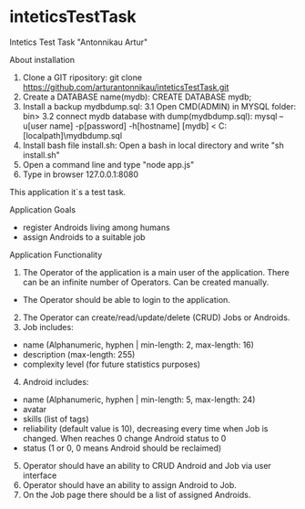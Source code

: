 # inteticsTestTask
Intetics Test Task "Antonnikau Artur"

About installation
1. Clone a GIT ripository: git clone https://github.com/arturantonnikau/inteticsTestTask.git
2. Create a DATABASE name(mydb): CREATE DATABASE mydb;
3. Install a backup mydbdump.sql: 
  3.1 Open CMD(ADMIN) in MYSQL folder: bin>
  3.2 connect mydb database with dump(mydbdump.sql): mysql –u[user name] -p[password] -h[hostname] [mydb] < C:\[localpath]\mydbdump.sql
4. Install bash file install.sh: Open a bash in local directory and write "sh install.sh"
5. Open a command line and type "node app.js"
6. Type in browser 127.0.0.1:8080


This application it`s a test task. 

Application Goals
- register Androids living among humans
- assign Androids to a suitable job

Application Functionality
1. The Operator of the application is a main user of the application. There can be an
infinite number of Operators. Can be created manually.
- The Operator should be able to login to the application.
2. The Operator can create/read/update/delete (CRUD) Jobs or Androids.
3. Job includes:
- name (Alphanumeric, hyphen | min-length: 2, max-length: 16)
- description (max-length: 255)
- complexity level (for future statistics purposes)
4. Android includes:
- name (Alphanumeric, hyphen | min-length: 5, max-length: 24)
- avatar
- skills (list of tags)
- reliability (default value is 10), decreasing every time when Job is changed.
When reaches 0 change Android status to 0
- status (1 or 0, 0 means Android should be reclaimed)
5. Operator should have an ability to CRUD Android and Job via user interface
6. Operator should have an ability to assign Android to Job.
7. On the Job page there should be a list of assigned Androids.
